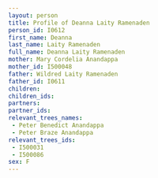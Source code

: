 ```yaml
---
layout: person
title: Profile of Deanna Laity Ramenaden
person_id: I0612
first_name: Deanna
last_name: Laity Ramenaden
full_name: Deanna Laity Ramenaden
mother: Mary Cordelia Anandappa
mother_id: I500048
father: Wildred Laity Ramenaden
father_id: I0611
children:
children_ids:
partners:
partner_ids:
relevant_trees_names:
 - Peter Benedict Anandappa
 - Peter Braze Anandappa
relevant_trees_ids:
 - I500031
 - I500086
sex: F
---
```



